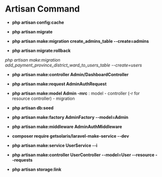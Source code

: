 # Artisan Command

- **php artisan config:cache**

- **php artisan migrate**

- **php artisan make:migration create_admins_table --create=admins**

- **php artisan migrate:rollback**

*php artisan make:migration add_payment_province_district_ward_to_users_table --create=users*

- **php artisan make:controller Admin/DashboardController**

- **php artisan make:request AdminAuthRequest**

- **php artisan make:model Admin -mrc**  : model - controller (-r for resource controller) - migration

- **php artisan db:seed**
- **php artisan make:factory AdminFactory --model=Admin**

- **php artisan make:middleware AdminAuthMiddleware**

<!-- Create service -->
- **composer require getsolaris/laravel-make-service --dev**
- **php artisan make:service UserService --i**  <!-- interface -->

- **php artisan make:controller UserController --model=User --resource --requests**

- **php artisan storage:link**
